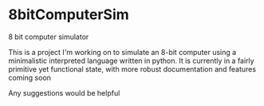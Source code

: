 # 8bitComputerSim
8 bit computer simulator

This is a project I'm working on to simulate an 8-bit computer using a minimalistic interpreted language written in python.
It is currently in a fairly primitive yet functional state, with more robust documentation and features coming soon

Any suggestions would be helpful
